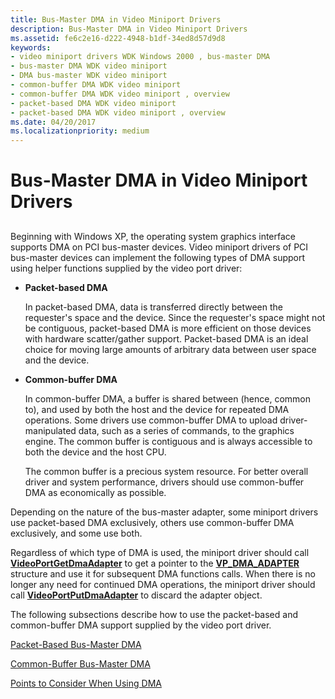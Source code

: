 ```yaml
---
title: Bus-Master DMA in Video Miniport Drivers
description: Bus-Master DMA in Video Miniport Drivers
ms.assetid: fe6c2e16-d222-4948-b1df-34ed8d57d9d8
keywords:
- video miniport drivers WDK Windows 2000 , bus-master DMA
- bus-master DMA WDK video miniport
- DMA bus-master WDK video miniport
- common-buffer DMA WDK video miniport
- common-buffer DMA WDK video miniport , overview
- packet-based DMA WDK video miniport
- packet-based DMA WDK video miniport , overview
ms.date: 04/20/2017
ms.localizationpriority: medium
---
```


# Bus-Master DMA in Video Miniport Drivers


## <span id="ddk_bus_master_dma_in_video_miniport_drivers_gg"></span><span id="DDK_BUS_MASTER_DMA_IN_VIDEO_MINIPORT_DRIVERS_GG"></span>


Beginning with Windows XP, the operating system graphics interface supports DMA on PCI bus-master devices. Video miniport drivers of PCI bus-master devices can implement the following types of DMA support using helper functions supplied by the video port driver:

-   **Packet-based DMA**

    In packet-based DMA, data is transferred directly between the requester's space and the device. Since the requester's space might not be contiguous, packet-based DMA is more efficient on those devices with hardware scatter/gather support. Packet-based DMA is an ideal choice for moving large amounts of arbitrary data between user space and the device.

-   **Common-buffer DMA**

    In common-buffer DMA, a buffer is shared between (hence, common to), and used by both the host and the device for repeated DMA operations. Some drivers use common-buffer DMA to upload driver-manipulated data, such as a series of commands, to the graphics engine. The common buffer is contiguous and is always accessible to both the device and the host CPU.

    The common buffer is a precious system resource. For better overall driver and system performance, drivers should use common-buffer DMA as economically as possible.

Depending on the nature of the bus-master adapter, some miniport drivers use packet-based DMA exclusively, others use common-buffer DMA exclusively, and some use both.

Regardless of which type of DMA is used, the miniport driver should call [**VideoPortGetDmaAdapter**](https://msdn.microsoft.com/library/windows/hardware/ff570312) to get a pointer to the [**VP\_DMA\_ADAPTER**](https://msdn.microsoft.com/library/windows/hardware/ff570570) structure and use it for subsequent DMA functions calls. When there is no longer any need for continued DMA operations, the miniport driver should call [**VideoPortPutDmaAdapter**](https://msdn.microsoft.com/library/windows/hardware/ff570335) to discard the adapter object.

The following subsections describe how to use the packet-based and common-buffer DMA support supplied by the video port driver.

[Packet-Based Bus-Master DMA](packet-based-bus-master-dma.md)

[Common-Buffer Bus-Master DMA](common-buffer-bus-master-dma.md)

[Points to Consider When Using DMA](points-to-consider-when-using-dma.md)

 

 





